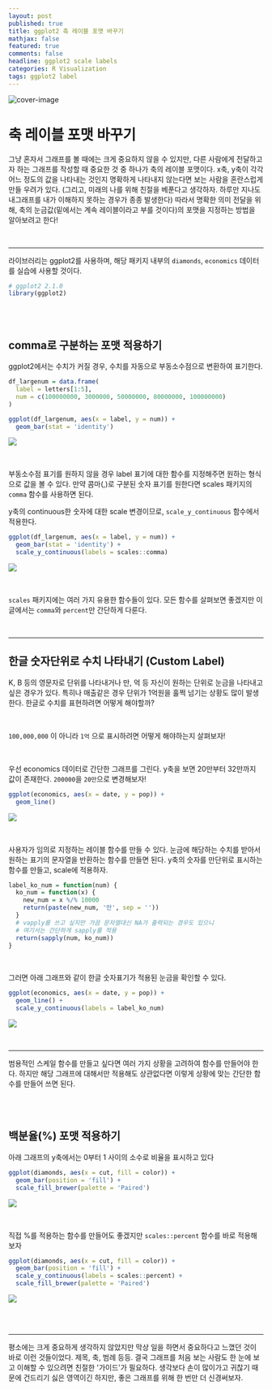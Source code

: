 ```yaml
---
layout: post
published: true
title: ggplot2 축 레이블 포맷 바꾸기
mathjax: false
featured: true
comments: false
headline: ggplot2 scale labels
categories: R Visualization
tags: ggplot2 label
---
```


![cover-image](/images/macphoto.jpg)

# 축 레이블 포맷 바꾸기

그냥 혼자서 그래프를 볼 때에는 크게 중요하지 않을 수 있지만, 다른 사람에게 전달하고자 하는 그래프를 작성할 때 중요한 것 중 하나가 축의 레이블 포맷이다. x축, y축이 각각 어느 정도의 값을 나타내는 것인지 명확하게 나타내지 않는다면 보는 사람을 혼란스럽게 만들 우려가 있다. (그리고, 미래의 나를 위해 친절을 베푼다고 생각하자. 하루만 지나도 내그래프를 내가 이해하지 못하는 경우가 종종 발생한다) 따라서 명확한 의미 전달을 위해, 축의 눈금값(밑에서는 계속 레이블이라고 부를 것이다)의 포맷을 지정하는 방법을 알아보려고 한다! 

<br />

---

라이브러리는 ggplot2를 사용하며, 해당 패키지 내부의 `diamonds`, `economics` 데이터를 실습에 사용할 것이다.


```r
# ggplot2 2.1.0
library(ggplot2)
```

<br />
<br />

## comma로 구분하는 포맷 적용하기

ggplot2에서는 수치가 커질 경우, 수치를 자동으로 부동소수점으로 변환하여 표기한다.


```r
df_largenum = data.frame(
  label = letters[1:5],
  num = c(100000000, 3000000, 50000000, 80000000, 100000000)
)

ggplot(df_largenum, aes(x = label, y = num)) +
  geom_bar(stat = 'identity')
```

![](/images/post_image/ggplot2_scale_label/unnamed-chunk-2-1.png)<!-- -->

<br />

부동소수점 표기를 원하지 않을 경우 label 표기에 대한 함수를 지정해주면 원하는 형식으로 값을 볼 수 있다. 만약 콤마(,)로 구분된 숫자 표기를 원한다면 scales 패키지의 `comma` 함수를 사용하면 된다.

y축의 continuous한 숫자에 대한 scale 변경이므로, `scale_y_continuous` 함수에서 적용한다.


```r
ggplot(df_largenum, aes(x = label, y = num)) +
  geom_bar(stat = 'identity') +
  scale_y_continuous(labels = scales::comma)
```

![](/images/post_image/ggplot2_scale_label/unnamed-chunk-3-1.png)<!-- -->

<br />

`scales` 패키지에는 여러 가지 유용한 함수들이 있다. 모든 함수를 살펴보면 좋겠지만 이 글에서는 `comma`와 `percent`만 간단하게 다룬다.

<br />

---

## 한글 숫자단위로 수치 나타내기 (Custom Label)

K, B 등의 영문자로 단위를 나타내거나 만, 억 등 자신이 원하는 단위로 눈금을 나타내고 싶은 경우가 있다. 특히나 매출같은 경우 단위가 1억원을 훌쩍 넘기는 상황도 많이 발생한다. 한글로 수치를 표현하려면 어떻게 해야할까?  

<br />

`100,000,000` 이 아니라 `1억` 으로 표시하려면 어떻게 해야하는지 살펴보자!

<br />

우선 economics 데이터로 간단한 그래프를 그린다. y축을 보면 20만부터 32만까지 값이 존재한다. `200000`을 `20만`으로 변경해보자!


```r
ggplot(economics, aes(x = date, y = pop)) +
  geom_line()
```

![](/images/post_image/ggplot2_scale_label/unnamed-chunk-4-1.png)<!-- -->

<br />

사용자가 임의로 지정하는 레이블 함수를 만들 수 있다. 눈금에 해당하는 수치를 받아서 원하는 표기의 문자열을 반환하는 함수를 만들면 된다. y축의 숫자를 만단위로 표시하는 함수를 만들고, scale에 적용하자.


```r
label_ko_num = function(num) {
  ko_num = function(x) {
    new_num = x %/% 10000
    return(paste(new_num, '만', sep = ''))
  }
  # vapply를 쓰고 싶지만 가끔 문자열대신 NA가 출력되는 경우도 있으니 
  # 여기서는 간단하게 sapply를 적용
  return(sapply(num, ko_num))
}
```

<br />

그러면 아래 그래프와 같이 한글 숫자표기가 적용된 눈금을 확인할 수 있다.


```r
ggplot(economics, aes(x = date, y = pop)) +
  geom_line() +
  scale_y_continuous(labels = label_ko_num)
```

![](/images/post_image/ggplot2_scale_label/unnamed-chunk-6-1.png)<!-- -->

<br />

---

범용적인 스케일 함수를 만들고 싶다면 여러 가지 상황을 고려하여 함수를 만들어야 한다. 하지만 해당 그래프에 대해서만 적용해도 상관없다면 이렇게 상황에 맞는 간단한 함수를 만들어 쓰면 된다.

<br />
<br />

## 백분율(%) 포맷 적용하기

아래 그래프의 y축에서는 0부터 1 사이의 소수로 비율을 표시하고 있다


```r
ggplot(diamonds, aes(x = cut, fill = color)) +
  geom_bar(position = 'fill') +
  scale_fill_brewer(palette = 'Paired')
```

![](/images/post_image/ggplot2_scale_label/unnamed-chunk-7-1.png)<!-- -->

<br />

직접 %를 적용하는 함수를 만들어도 좋겠지만 `scales::percent` 함수를 바로 적용해보자


```r
ggplot(diamonds, aes(x = cut, fill = color)) +
  geom_bar(position = 'fill') +
  scale_y_continuous(labels = scales::percent) +
  scale_fill_brewer(palette = 'Paired')
```

![](/images/post_image/ggplot2_scale_label/unnamed-chunk-8-1.png)<!-- -->

<br />
<br />

---

평소에는 크게 중요하게 생각하지 않았지만 막상 일을 하면서 중요하다고 느꼈던 것이 바로 이런 것들이었다. 제목, 축, 범례 등등. 결국 그래프를 처음 보는 사람도 한 눈에 보고 이해할 수 있으려면 친절한 '가이드'가 필요하다. 생각보다 손이 많이가고 귀찮기 때문에 건드리기 싫은 영역이긴 하지만, 좋은 그래프를 위해 한 번만 더 신경써보자.
